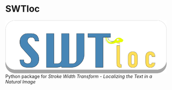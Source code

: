 # SWTloc
<img style="float: right;" src="swtloc/images/logo_5x.png" align="right">

Python package for *Stroke Width Transform - Localizing the Text in a Natural Image*
